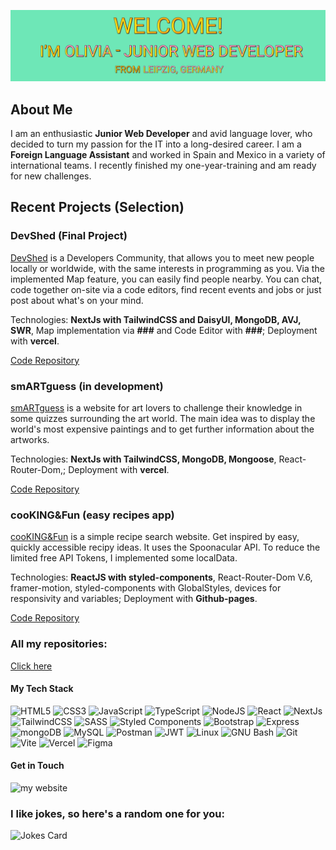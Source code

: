 ![header](./header.png)

## About Me
I am an enthusiastic **Junior Web Developer** and avid language lover, who decided to turn my passion for the IT into a
long-desired career. I am a **Foreign Language Assistant** and worked in Spain and Mexico in a variety of international teams. I recently finished my one-year-training and am ready for new challenges.

## Recent Projects (Selection)

### DevShed (Final Project)
[DevShed](https://devshed.vercel.app/) is a Developers Community, that allows you to meet new people locally or worldwide, with the same interests in programming as you. Via the implemented Map feature, you can easily find people nearby. You can chat, code together on-site via a code editors, find recent events and jobs or just post about what's on your mind.

Technologies: **NextJs with TailwindCSS and DaisyUI, MongoDB, AVJ, SWR**, Map implementation via **###** and Code Editor with **###**; Deployment with **vercel**.

[Code Repository](https://github.com/natasha8/DEV-SHED)

### smARTguess (in development)
[smARTguess](https://github.com/pagoli) is a website for art lovers to challenge their knowledge in some quizzes surrounding the art world. The main idea was to display the world's most expensive paintings and to get further information about the artworks.

Technologies: **NextJs with TailwindCSS, MongoDB, Mongoose**, React-Router-Dom,; Deployment with **vercel**.

[Code Repository](https://github.com/pagoli/smArtApp)

### cooKING&Fun (easy recipes app)
[cooKING&Fun](https://pagoli.github.io/easy-recipe-app/) is a simple recipe search website. Get inspired by easy, quickly accessible recipy ideas. It uses the Spoonacular API. To reduce the limited free API Tokens, I implemented some localData.

Technologies: **ReactJS with styled-components**, React-Router-Dom V.6, framer-motion, styled-components with GlobalStyles, devices for responsivity and variables; Deployment with **Github-pages**.

[Code Repository](https://github.com/pagoli/easy-recipe-app/)

<!--
### My Portfolio Site
![my website](https://img.shields.io/badge/website-000000?style=for-the-badge&logo=About.me&logoColor=white)
[Code Repository](https://github.com/natasha8/DEV-SHED)
-->
### All my repositories:
[Click here](https://github.com/pagoli?tab=repositories)

#### My Tech Stack
![HTML5](https://img.shields.io/badge/HTML5-E34F26?style=for-the-badge&logo=html5&logoColor=white)
![CSS3](https://img.shields.io/badge/CSS3-1572B6?style=for-the-badge&logo=css3&logoColor=white)
![JavaScript](https://img.shields.io/badge/javascript-010101?&style=for-the-badge&logo=javascript&logoColor=yellow)
![TypeScript](https://img.shields.io/badge/TypeScript-007ACC?style=for-the-badge&logo=typescript&logoColor=white)
![NodeJS](https://img.shields.io/badge/Node.js-339933?style=for-the-badge&logo=nodedotjs&logoColor=white)
![React](https://img.shields.io/badge/React-20232A?style=for-the-badge&logo=react&logoColor=61DAFB)
![NextJs](https://img.shields.io/badge/next.js-000000?style=for-the-badge&logo=nextdotjs&logoColor=white)
![TailwindCSS](https://img.shields.io/badge/Tailwind_CSS-38B2AC?style=for-the-badge&logo=tailwind-css&logoColor=white)
![SASS](https://img.shields.io/badge/Sass-CC6699?style=for-the-badge&logo=sass&logoColor=white)
![Styled Components](https://img.shields.io/badge/styled--components-DB7093?style=for-the-badge&logo=styled-components&logoColor=white)
![Bootstrap](https://img.shields.io/badge/Bootstrap-563D7C?style=for-the-badge&logo=bootstrap&logoColor=white)
![Express](https://img.shields.io/badge/Express.js-000000?style=for-the-badge&logo=express&logoColor=white)
![mongoDB](https://img.shields.io/badge/MongoDB-4EA94B?style=for-the-badge&logo=mongodb&logoColor=white)
![MySQL](https://img.shields.io/badge/MySQL-005C84?style=for-the-badge&logo=mysql&logoColor=white)
![Postman](https://img.shields.io/badge/Postman-FF6C37?style=for-the-badge&logo=Postman&logoColor=white)
![JWT](https://img.shields.io/badge/JWT-000000?style=for-the-badge&logo=JSON%20web%20tokens&logoColor=white)
![Linux](https://img.shields.io/badge/Linux-fff?style=for-the-badge&logo=linux&logoColor=black)
![GNU Bash](https://img.shields.io/badge/GNU%20Bash-green?style=for-the-badge&logo=GNU%20Bash&logoColor=white)
![Git](https://img.shields.io/badge/GIT-E44C30?style=for-the-badge&logo=git&logoColor=white)
![Vite](https://img.shields.io/badge/Vite-B73BFE?style=for-the-badge&logo=vite&logoColor=FFD62E)
![Vercel](https://img.shields.io/badge/Vercel-000000?style=for-the-badge&logo=vercel&logoColor=white)
![Figma](https://img.shields.io/badge/Figma-F24E1E?style=for-the-badge&logo=figma&logoColor=white)

<!-- ![Stripe](https://img.shields.io/badge/Stripe-626CD9?style=for-the-badge&logo=Stripe&logoColor=white) -->
<!-- ![Socket.io](https://img.shields.io/badge/Socket.io-010101?&style=for-the-badge&logo=Socket.io&logoColor=white) -->
<!-- ![ThreeJS](https://img.shields.io/badge/ThreeJs-black?style=for-the-badge&logo=three.js&logoColor=white) -->

#### Get in Touch
![my website](https://img.shields.io/badge/website-000000?style=for-the-badge&logo=About.me&logoColor=white)

### I like jokes, so here's a random one for you:
![Jokes Card](https://readme-jokes.vercel.app/api)
